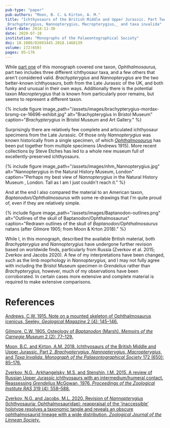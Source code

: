 ```yaml
---
pub-type: "paper"
pub-authors: "Moon, B. C. & Kirton, A. M."
title: "Ichthyosaurs of the British Middle and Upper Jurassic. Part Two.
_Brachypterygius, Nannopterygius, Macropterygius,_ and taxa invalida"
start-date: 2018-11-30
date: 2020-07-18
institution: "Monographs of the Palaeontographical Society"
doi: 10.1080/02693445.2018.1468139
volume: 172(650)
pages: 85–176
---
```


While [part one](/cv/2016-11-30-monograph-Ophthalmosaurus/) of this monograph
covered one taxon, _Ophthalmosaurus,_ part two includes three different
ichthyosaur taxa, and a few others that aren't considered valid.
_Brachypterygius_ and _Nannopterygius_ are the two better-known ichthyosaurs,
both from the Late Jurassic of the UK, and both funky and unusual in their own
ways. Additionally there is the potential taxon _Macropterygius_ that is known
from particularly poor remains, but seems to represent a different taxon.

{% include figure
    image_path="/assets/images/brachypterygius-mordax-brsmg-ce-16696-exhibit.jpg"
    alt="Brachypterygius in Bristol Museum"
    caption="_Brachypterygius_ in Bristol Museum and Art Gallery."
%}

Surprisingly there are relatively few complete and articulated ichthyosaur
specimens from the Late Jurassic. Of those only _Nannopterygius_ was known
historically from a single specimen, of which
[_Ophthalmosaurus_](/cv/2016-11-30-monograph-Ophthalmosaurus/) has been put
together from multiple specimens (Andrews 1915). More recent collections by
Steve Etches has led to a whole new museum full of excellently-preserved
ichthyosaurs.

{% include figure
    image_path="/assets/images/nhm_Nannopterygius.jpg"
    alt="Nannopterygius in the Natural History Museum, London"
    caption="Perhaps my best view of _Nannopterygius_ in the Natural History
    Museum , London. Tall as I am I just couldn't reach it."
%}

And at the end I also compared the material to an American taxon,
_Baptanodon/Ophthalmosaurus_ with some re-drawings that I'm quite proud of, even
if they are relatively simple.

{% include
    figure image_path="/assets/images/Baptanodon-outlines.png"
    alt="Outlines of the skull of Baptanodon/Ophthalmosaurus"
    caption="Redrawn outlines of the skull of _Baptanodon/Ophthalmosaurus_
    natans (after Gilmore 1905; from Moon & Krton 2018)." %}

While I, in this monograph, described the available British material, both
_Brachypterygius_ and _Nannopterygius_ have undergone further revision based on
worldwide finds, particularly from Russia (Zverkov et al. 2015; Zverkov and
Jacobs 2020). A few of my interpretations have been changed, such as the limb
moprhology in _Nannopterygius,_ and I may not fully agree with including the
Bristol Museum specimen in _Grendelius_ rather than _Brachypterygius,_ however,
much of my observations have been corroborated. In certain cases more extensive
and complete material is required to make extensive comparisons.


# References

[Andrews, C.W. 1915. Note on a mounted skeleton of Ophthalmosaurus icenicus,
Seeley. <i>Geological Magazine</i> 2 (4):
145–146.](http://dx.doi.org/10.1017/S0016756800191800)

[Gilmore, C.W. 1905. Osteology of <i>Baptanodon</i> (Marsh). <i>Memoirs of the
Carnegie Museum</i> 2 (2): 77–129.](https://www.biodiversitylibrary.org/part/234823)

[Moon, B.C. and Kirton, A.M. 2018. Ichthyosaurs of the British Middle and Upper
Jurassic. Part 2, <i>Brachypterygius, Nannopterygius, Macropterygius,</i> and
<i>Taxa Invalida</i>. <i>Monograph of the Palaeontographical Society</i> 172
(650): 85–176.](https://dx.doi.org/10.1080/02693445.2018.1468139)

[Zverkov, N.G., Arkhangelsky, M.S. and Stenshin, I.M. 2015. A review of Russian
Upper Jurassic ichthyosaurs with an intermedium/humeral contact. Reassessing
<i>Grendelius</i> McGowan, 1976. <i>Proceedings of the Zoological Institute
RAS</i> 319 (4): 558–588.](https://www.zin.ru/journals/trudyzin/eng/publication.html?id=253)

[Zverkov, N.G. and Jacobs, M.L. 2020. Revision of <i>Nannopterygius</i>
(Ichthyosauria: Ophthalmosauridae): reappraisal of the ‘inaccessible’ holotype
resolves a taxonomic tangle and reveals an obscure ophthalmosaurid lineage with
a wide distribution. <i>Zoological Journal of the Linnean
Society</i>.](https://doi.org/10.1093/zoolinnean/zlaa028)
